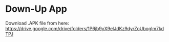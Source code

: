 # Down-Up App

Download .APK file from here: https://drive.google.com/drive/folders/1P6jb9yX9elJdKz9dyrZoUboglm7kdTPJ

